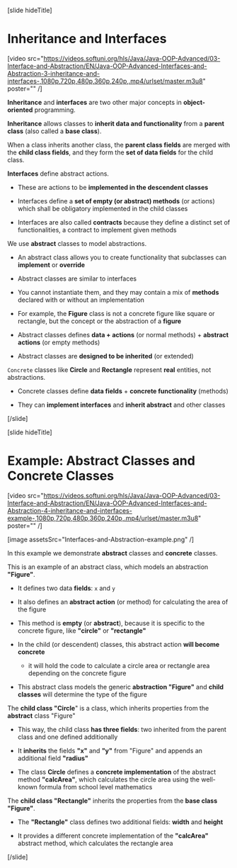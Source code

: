 [slide hideTitle]

# Inheritance and Interfaces

[video src="https://videos.softuni.org/hls/Java/Java-OOP-Advanced/03-Interface-and-Abstraction/EN/Java-OOP-Advanced-Interfaces-and-Abstraction-3-inheritance-and-interfaces-,1080p,720p,480p,360p,240p,.mp4/urlset/master.m3u8" poster="" /]

**Inheritance** and **interfaces** are two other major concepts in **object-oriented** programming.

**Inheritance** allows classes to **inherit data and functionality** from a **parent class** (also called a **base class**).

When a class inherits another class, the **parent class fields** are merged with the **child class fields**, and they form the **set of data fields** for the child class.

**Interfaces** define abstract actions.

- These are actions to be **implemented in the descendent classes**

- Interfaces define a **set of empty (or abstract) methods** (or actions) which shall be obligatory implemented in the child classes

- Interfaces are also called **contracts** because they define a distinct set of functionalities, a contract to implement given methods

We use **abstract** classes to model abstractions.

- An abstract class allows you to create functionality that subclasses can **implement** or **override**

- Abstract classes are similar to interfaces

- You cannot instantiate them, and they may contain a mix of **methods** declared with or without an implementation

- For example, the **Figure** class is not a concrete figure like square or rectangle, but the concept or the abstraction of a **figure**

- Abstract classes defines **data + actions** (or normal methods) + **abstract actions** (or empty methods)

- Abstract classes are **designed to be inherited** (or extended)

`Concrete` classes like **Circle** and **Rectangle** represent **real** entities, not abstractions.

- Concrete classes define **data fields** + **concrete functionality** (methods)

- They can **implement interfaces** and **inherit abstract** and other classes

[/slide]

[slide hideTitle]
# Example: Abstract Classes and Concrete Classes

[video src="https://videos.softuni.org/hls/Java/Java-OOP-Advanced/03-Interface-and-Abstraction/EN/Java-OOP-Advanced-Interfaces-and-Abstraction-4-inheritance-and-interfaces-example-,1080p,720p,480p,360p,240p,.mp4/urlset/master.m3u8" poster="" /]

[image assetsSrc="Interfaces-and-Abstraction-example.png" /]

In this example we demonstrate **abstract** classes and **concrete** classes.

This is an example of an abstract class, which models an abstraction **"Figure"**.

- It defines two data **fields**: `x` and `y`

- It also defines an **abstract action** (or method) for calculating the area of the figure

- This method is **empty** (or **abstract**), because it is specific to the concrete figure, like **"circle"** or **"rectangle"**

- In the child (or descendent) classes, this abstract action **will become concrete**
	* it will hold the code to calculate a circle area or rectangle area depending on the concrete figure

- This abstract class models the generic **abstraction "Figure"** and **child classes** will determine the type of the figure

 The **child class "Circle**" is a class, which inherits properties from the **abstract** class "Figure"

- This way, the child class **has three fields**: two inherited from the parent class and one defined additionally

- It **inherits** the fields **"x"** and **"y"** from "Figure" and appends an additional field **"radius"**

- The class **Circle** defines a **concrete implementation** of the abstract method **"calcArea"**, which calculates the circle area using the well-known formula from school level mathematics

The **child class "Rectangle"** inherits the properties from the **base class "Figure"**.

- The **"Rectangle"** class defines two additional fields: **width** and **height**

- It provides a different concrete implementation of the **"calcArea"** abstract method, which calculates the rectangle area

[/slide]
